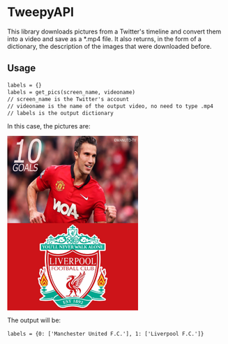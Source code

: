 # TweepyAPI
This library downloads pictures from a Twitter's timeline and convert them into a video and save as a *.mp4 file. 
It also returns, in the form of a dictionary, the description of the images that were downloaded before. 

## Usage
    labels = {}
    labels = get_pics(screen_name, videoname)
    // screen_name is the Twitter's account
    // videoname is the name of the output video, no need to type .mp4
    // labels is the output dictionary

In this case, the pictures are:

 <img src="https://github.com/jhzhaofred/EC500/blob/master/TweepyAPI/pics/DVSN1NPXcAAGYiV.jpg" width = "300" height = "200" alt="图片名称" align=center /> <img src="https://github.com/jhzhaofred/EC500/blob/master/TweepyAPI/pics/DVSM-fBX0AEWGHh.jpg" width = "300" height = "200" alt="图片名称" align=center />

The output will be:

    labels = {0: ['Manchester United F.C.'], 1: ['Liverpool F.C.']}
